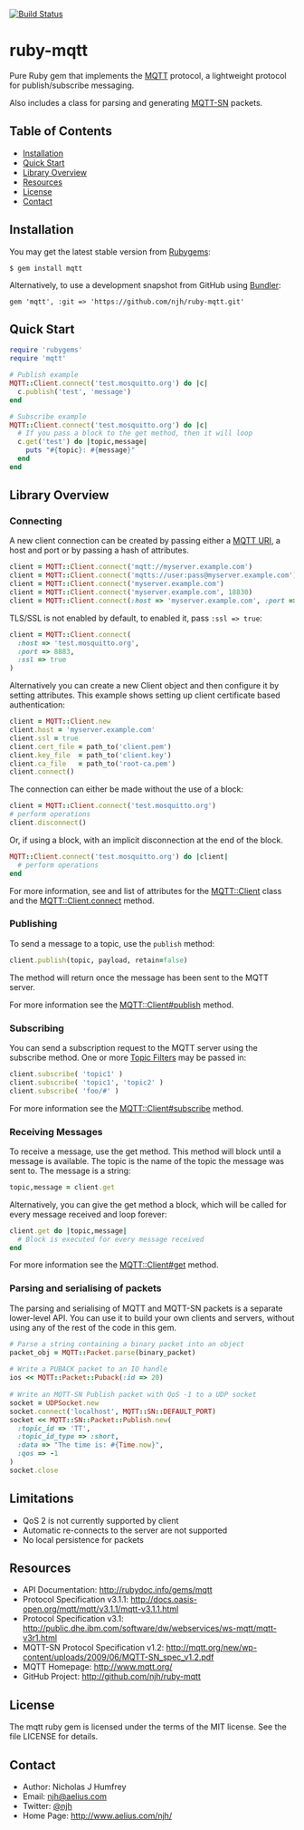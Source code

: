 [![Build Status](https://github.com/njh/ruby-mqtt/actions/workflows/build.yml/badge.svg?branch=main)](https://github.com/njh/ruby-mqtt/actions/workflows/build.yml?query=branch%3Amain)

ruby-mqtt
=========

Pure Ruby gem that implements the [MQTT] protocol, a lightweight protocol for publish/subscribe messaging.

Also includes a class for parsing and generating [MQTT-SN] packets.


Table of Contents
-----------------
* [Installation](#installation)
* [Quick Start](#quick-start)
* [Library Overview](#library-overview)
* [Resources](#resources)
* [License](#license)
* [Contact](#contact)


Installation
------------

You may get the latest stable version from [Rubygems]:

    $ gem install mqtt

Alternatively, to use a development snapshot from GitHub using [Bundler]:

    gem 'mqtt', :git => 'https://github.com/njh/ruby-mqtt.git'


Quick Start
-----------

~~~ ruby
require 'rubygems'
require 'mqtt'

# Publish example
MQTT::Client.connect('test.mosquitto.org') do |c|
  c.publish('test', 'message')
end

# Subscribe example
MQTT::Client.connect('test.mosquitto.org') do |c|
  # If you pass a block to the get method, then it will loop
  c.get('test') do |topic,message|
    puts "#{topic}: #{message}"
  end
end
~~~


Library Overview
----------------

### Connecting ###

A new client connection can be created by passing either a [MQTT URI], a host and port or by passing a hash of attributes.

~~~ ruby
client = MQTT::Client.connect('mqtt://myserver.example.com')
client = MQTT::Client.connect('mqtts://user:pass@myserver.example.com')
client = MQTT::Client.connect('myserver.example.com')
client = MQTT::Client.connect('myserver.example.com', 18830)
client = MQTT::Client.connect(:host => 'myserver.example.com', :port => 1883 ... )
~~~

TLS/SSL is not enabled by default, to enabled it, pass ```:ssl => true```:

~~~ ruby
client = MQTT::Client.connect(
  :host => 'test.mosquitto.org',
  :port => 8883,
  :ssl => true
)
~~~

Alternatively you can create a new Client object and then configure it by setting attributes. This example shows setting up client certificate based authentication:

~~~ ruby
client = MQTT::Client.new
client.host = 'myserver.example.com'
client.ssl = true
client.cert_file = path_to('client.pem')
client.key_file  = path_to('client.key')
client.ca_file   = path_to('root-ca.pem')
client.connect()
~~~

The connection can either be made without the use of a block:

~~~ ruby
client = MQTT::Client.connect('test.mosquitto.org')
# perform operations
client.disconnect()
~~~

Or, if using a block, with an implicit disconnection at the end of the block.

~~~ ruby
MQTT::Client.connect('test.mosquitto.org') do |client|
  # perform operations
end
~~~

For more information, see and list of attributes for the [MQTT::Client] class and the [MQTT::Client.connect] method.


### Publishing ###

To send a message to a topic, use the ```publish``` method:

~~~ ruby
client.publish(topic, payload, retain=false)
~~~

The method will return once the message has been sent to the MQTT server.

For more information see the [MQTT::Client#publish] method.


### Subscribing ###

You can send a subscription request to the MQTT server using the subscribe method. One or more [Topic Filters] may be passed in:

~~~ ruby
client.subscribe( 'topic1' )
client.subscribe( 'topic1', 'topic2' )
client.subscribe( 'foo/#' )
~~~

For more information see the [MQTT::Client#subscribe] method.


### Receiving Messages ###

To receive a message, use the get method. This method will block until a message is available. The topic is the name of the topic the message was sent to. The message is a string:

~~~ ruby
topic,message = client.get
~~~

Alternatively, you can give the get method a block, which will be called for every message received and loop forever:

~~~ ruby
client.get do |topic,message|
  # Block is executed for every message received
end
~~~

For more information see the [MQTT::Client#get] method.


### Parsing and serialising of packets ###

The parsing and serialising of MQTT and MQTT-SN packets is a separate lower-level API.
You can use it to build your own clients and servers, without using any of the rest of the
code in this gem.

~~~ ruby
# Parse a string containing a binary packet into an object
packet_obj = MQTT::Packet.parse(binary_packet)
    
# Write a PUBACK packet to an IO handle
ios << MQTT::Packet::Puback(:id => 20)
    
# Write an MQTT-SN Publish packet with QoS -1 to a UDP socket
socket = UDPSocket.new
socket.connect('localhost', MQTT::SN::DEFAULT_PORT)
socket << MQTT::SN::Packet::Publish.new(
  :topic_id => 'TT',
  :topic_id_type => :short,
  :data => "The time is: #{Time.now}",
  :qos => -1
)
socket.close
~~~

Limitations
-----------

 * QoS 2 is not currently supported by client
 * Automatic re-connects to the server are not supported
 * No local persistence for packets


Resources
---------

* API Documentation: http://rubydoc.info/gems/mqtt
* Protocol Specification v3.1.1: http://docs.oasis-open.org/mqtt/mqtt/v3.1.1/mqtt-v3.1.1.html
* Protocol Specification v3.1: http://public.dhe.ibm.com/software/dw/webservices/ws-mqtt/mqtt-v3r1.html
* MQTT-SN Protocol Specification v1.2: http://mqtt.org/new/wp-content/uploads/2009/06/MQTT-SN_spec_v1.2.pdf
* MQTT Homepage: http://www.mqtt.org/
* GitHub Project: http://github.com/njh/ruby-mqtt


License
-------

The mqtt ruby gem is licensed under the terms of the MIT license.
See the file LICENSE for details.


Contact
-------

* Author:    Nicholas J Humfrey
* Email:     njh@aelius.com
* Twitter:   [@njh]
* Home Page: http://www.aelius.com/njh/



[@njh]:           http://twitter.com/njh
[MQTT]:           http://www.mqtt.org/
[MQTT-SN]:        http://mqtt.org/2013/12/mqtt-for-sensor-networks-mqtt-sn
[Rubygems]:       http://rubygems.org/
[Bundler]:        http://bundler.io/
[MQTT URI]:       https://github.com/mqtt/mqtt.github.io/wiki/URI-Scheme
[Topic Filters]:  http://docs.oasis-open.org/mqtt/mqtt/v3.1.1/mqtt-v3.1.1.html#_Toc388534397

[MQTT::Client]:           http://rubydoc.info/gems/mqtt/MQTT/Client#instance_attr_details
[MQTT::Client.connect]:   http://rubydoc.info/gems/mqtt/MQTT/Client.connect
[MQTT::Client#publish]:   http://rubydoc.info/gems/mqtt/MQTT/Client:publish
[MQTT::Client#subscribe]: http://rubydoc.info/gems/mqtt/MQTT/Client:subscribe
[MQTT::Client#get]:       http://rubydoc.info/gems/mqtt/MQTT/Client:get

